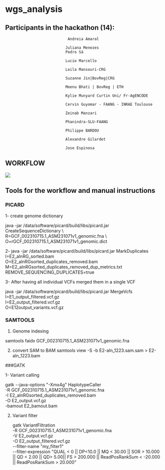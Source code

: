 # wgs_analysis

## Participants in the hackathon (14): 
                                
                                Andreia Amaral

                               Juliana Menezes
                               Pedro Sá
                               
                               Lucio Marcello 
                               
                               Leila Mansouri-CRG
                               
                               Suzanne Jin|BovReg|CRG
                               
                               Meenu Bhati | BovReg | ETH
                               
                               Kylie Munyard Curtin Uni/ Fr-AgENCODE
                               
                               Cervin Guyomar - FAANG - INRAE Toulouse
                               
                               Zeinab Manzari 
                               
                               Phanindra-SLU-FAANG
                               
                               Philippe BARDOU
                               
                               Alexandre Gilardet 
                               
                               Jose Espinosa
                               
                               
     
     
     
## WORKFLOW                         
                               
          
          
 ![](https://github.com/andreiaamaral/wgs_analysis/blob/main/Slide1.jpg)
                                         
                               
     
## Tools for the workflow and manual instructions

### PICARD
1- create genome dictionary

java -jar /data/software/picard/build/libs/picard.jar CreateSequenceDictionary \ 
      R=GCF_002310715.1_ASM231071v1_genomic.fna \ 
      O=rGCF_002310715.1_ASM231071v1_genomic.dict 
      
2- java -jar /data/software/picard/build/libs/picard.jar MarkDuplicates \
I=E2_alnRG_sorted.bam \
O=E2_alnRGsorted_duplicates_removed.bam \
M=E2_alnRGsorted_duplicates_removed_dup_metrics.txt \
REMOVE_SEQUENCING_DUPLICATES=true

3- After having all individual VCFs merged them in a single VCF
   
   java -jar /data/software/picard/build/libs/picard.jar MergeVcfs \
          I=E1_output_filtered.vcf.gz\
          I=E2_output_filtered.vcf.gz \
          O=E12output_variants.vcf.gz

### SAMTOOLS

1. Genome indexing

samtools faidx GCF_002310715.1_ASM231071v1_genomic.fna

2. convert SAM to BAM
samtools view -S -b E2-aln_1223.sam.sam > E2-aln_1223.bam

###GATK

1- Variant calling

gatk --java-options "-Xmx4g" HaplotypeCaller  \
   -R GCF_002310715.1_ASM231071v1_genomic.fna \
   -I E2_alnRGsorted_duplicates_removed.bam \
   -O E2_output.vcf.gz \
   -bamout E2_bamout.bam
   
2. Variant filter
   
   gatk VariantFiltration \
   -R GCF_002310715.1_ASM231071v1_genomic.fna \
   -V E2_output.vcf.gz \
   -O E2_output_filtered.vcf.gz \
   --filter-name "my_filter1" \
   --filter-expression "QUAL < 0 || DP<10.0 || MQ < 30.00 || SOR > 10.000 || QD < 2.00 || QD> 5.00|| FS > 200.000 || ReadPosRankSum < -20.000 || ReadPosRankSum > 20.000"  
   
   




     
     
